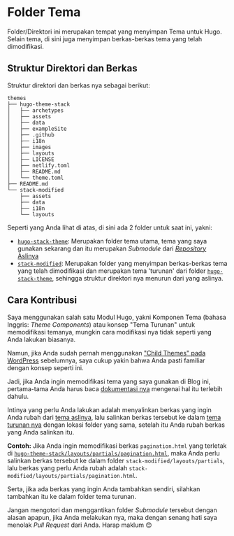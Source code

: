# Folder Tema
Folder/Direktori ini merupakan tempat yang menyimpan Tema untuk Hugo. Selain tema, di sini juga menyimpan berkas-berkas tema yang telah dimodifikasi.

## Struktur Direktori dan Berkas
Struktur direktori dan berkas nya sebagai berikut:

```plain
themes
├── hugo-theme-stack
│   ├── archetypes
│   ├── assets
│   ├── data
│   ├── exampleSite
│   ├── .github
│   ├── i18n
│   ├── images
│   ├── layouts
│   ├── LICENSE
│   ├── netlify.toml
│   ├── README.md
│   └── theme.toml
├── README.md
└── stack-modified
    ├── assets
    ├── data
    ├── i18n
    └── layouts
```

Seperti yang Anda lihat di atas, di sini ada 2 folder untuk saat ini, yakni:
- [`hugo-stack-theme`](hugo-stack-theme): Merupakan folder tema utama, tema yang saya gunakan sekarang dan itu merupakan _Submodule_ dari [_Repository_ Aslinya](https://github.com/CaiJimmy/hugo-theme-stack)
- [`stack-modified`](stack-modified): Merupakan folder yang menyimpan berkas-berkas tema yang telah dimodifikasi dan merupakan tema 'turunan' dari folder [`hugo-stack-theme`](hugo-stack-theme), sehingga struktur direktori nya menurun dari yang aslinya.

## Cara Kontribusi
Saya menggunakan salah satu Modul Hugo, yakni Komponen Tema (bahasa Inggris: _Theme Components_) atau konsep "Tema Turunan" untuk memodifikasi temanya, mungkin cara modifikasi nya tidak seperti yang Anda lakukan biasanya.

Namun, jika Anda sudah pernah menggunakan ["Child Themes" pada WordPress](https://developer.wordpress.org/themes/advanced-topics/child-themes/) sebelumnya, saya cukup yakin bahwa Anda pasti familiar dengan konsep seperti ini.

Jadi, jika Anda ingin memodifikasi tema yang saya gunakan di Blog ini, pertama-tama Anda harus baca [dokumentasi nya](https://gohugo.io/hugo-modules/theme-components/) mengenai hal itu terlebih dahulu.

Intinya yang perlu Anda lakukan adalah menyalinkan berkas yang ingin Anda rubah dari [tema aslinya](hugo-theme-stack), lalu salinkan berkas tersebut ke dalam [tema turunan nya](stack-modified) dengan lokasi folder yang sama, setelah itu Anda rubah berkas yang Anda salinkan itu.

**Contoh:** Jika Anda ingin memodifikasi berkas `pagination.html` yang terletak di [`hugo-theme-stack/layouts/partials/pagination.html`](hugo-theme-stack/layouts/partials/pagination.html), maka Anda perlu salinkan berkas tersebut ke dalam folder `stack-modified/layouts/partials`, lalu berkas yang perlu Anda rubah adalah `stack-modified/layouts/partials/pagination.html`.

Serta, jika ada berkas yang ingin Anda tambahkan sendiri, silahkan tambahkan itu ke dalam folder tema turunan.

Jangan mengotori dan menggantikan folder _Submodule_ tersebut dengan alasan apapun, jika Anda melakukan nya, maka dengan senang hati saya menolak _Pull Request_ dari Anda. Harap maklum 😊